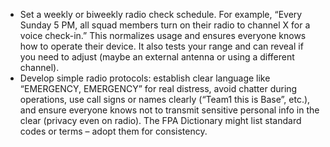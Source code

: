 - Set a weekly or biweekly radio check schedule. For example, “Every Sunday 5 PM, all squad members turn on their radio to channel X for a voice check-in.” This normalizes usage and ensures everyone knows how to operate their device. It also tests your range and can reveal if you need to adjust (maybe an external antenna or using a different channel).  
- Develop simple radio protocols: establish clear language like “EMERGENCY, EMERGENCY” for real distress, avoid chatter during operations, use call signs or names clearly (“Team1 this is Base”, etc.), and ensure everyone knows not to transmit sensitive personal info in the clear (privacy even on radio). The FPA Dictionary might list standard codes or terms – adopt them for consistency.